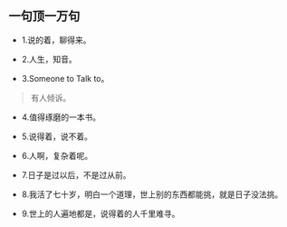 ## 一句顶一万句

- 1.说的着，聊得来。

- 2.人生，知音。

- 3.Someone to Talk to。

>有人倾诉。

- 4.值得琢磨的一本书。

- 5.说得着，说不着。

- 6.人啊，复杂着呢。

- 7.日子是过以后，不是过从前。

- 8.我活了七十岁，明白一个道理，世上别的东西都能挑，就是日子没法挑。

- 9.世上的人遍地都是，说得着的人千里难寻。
